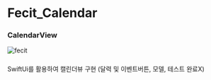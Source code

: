 # Fecit_Calendar
### CalendarView
![fecit](https://github.com/MyNB1/Fecit_calendar/assets/121024582/95d7e3be-a008-4c12-97a9-c380b2b9d235)

###
SwiftUi를 활용하여 캘린더뷰 구현
(달력 및 이벤트버튼, 모델, 테스트 완료X)
